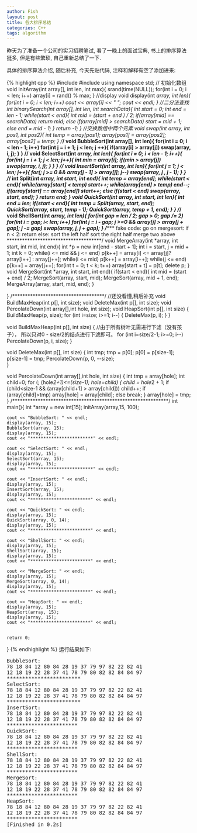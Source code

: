 ```yaml
---
author: Fish
layout: post
title: 各大排序总结
categories: C++
tags: algorithm
---
```

昨天为了准备一个公司的实习招聘笔试, 看了一晚上的面试宝典, 书上的排序算法挺多, 但是有些繁琐, 自己重新总结了一下.


具体的排序算法介绍, 随后补充, 今天先贴代码, 注释和解释有空了添加进来:
<!--more-->

{% highlight cpp %}
#include <iostream>
#include <cstdlib>
using namespace std;
// 初始化数组
void initArray(int array[], int len, int max){
    srand(time(NULL));
    for(int i = 0; i < len; i++)
        array[i] = rand() % max; 
}
//display
void display(int *array, int len){
    for(int i = 0; i < len; i++)
        cout << array[i] << " ";
    cout << endl;
}
//二分法查找
int binarySearch(int array[], int len, int searchData){
    int start = 0;
    int end = len - 1;
    while(start < end){
        int mid = (start + end ) / 2;
        if(array[mid] == searchData)
            return mid;
        else if(array[mid] > searchData)
            start = mid + 1;
        else
            end = mid - 1;
    }
    return -1;
}
//交换数组中两个元素
void swap(int *array, int pos1, int pos2){
    int temp = array[pos1];
    array[pos1] = array[pos2];
    array[pos2] = temp;
}
/************************************/
void BubbleSort(int array[], int len){
    for(int i = 0; i < len - 1; i++)
        for(int j = i + 1; j < len; j ++){
            if(array[i] > array[j])
                swap(array, i, j);
        }
}
/************************************/
void SelectSort(int *array, int len){
    for(int i = 0; i < len - 1; i++){
        for(int j = i + 1; j < len; j++){
            int min = array[i];
            if(min > array[j])
                swap(array, i, j);
        }
    }
}
/************************************/
void InsertSort(int *array, int len){
    for(int j  = 1; j  < len; j++){
        for(; j >= 0 && array[j - 1] > array[j]; j--)
            swap(array, j , j - 1);
    }
}
/************************************/
int Split(int *array, int start, int end){
    int temp = array[end];
    while(start < end){
        while(array[start] < temp)
            start++;
        while(array[end] > temp)
            end--;
        if(array[start] == array[end])
            start++;
        else if(start <  end)
            swap(array, start, end);
    }
    return end;
}
void QuickSort(int *array, int start,  int len){
    int end = len;
    if(start < end){
        int temp = Split(array, start, end);
        QuickSort(array, start, temp - 1);
        QuickSort(array, temp + 1, end);
    }
}
/************************************/
void ShellSort(int *array, int len){
    for(int gap = len / 2; gap > 0; gap /= 2)
        for(int i = gap; i< len; i++)
            for(int j = i - gap; j >=0 && array[j] > array[j + gap]; j -= gap)
                swap(array, j, j + gap);
}
/************************************
fake code:
go on mergesort:
    if n < 2:
        return
    else:
        sort the left half
        sort the right half
        merge two above
*************************************/
void MergeArray(int *array, int start, int mid, int end){
    int *p = new int[end - start + 1];
    int i = start, j = mid + 1;
    int k = 0;
    while(i <= mid && j <= end)
        p[k++] = array[i] <= array[j]? array[i++] : array[j++];
    while(i <= mid)
        p[k++] = array[i++]; 
    while(j <= end)
        p[k++] = array[j++];
    for(int t = 0; t < k; t++)
        array[start + t] = p[t];
    delete p;
}
void MergeSort(int *array, int start, int end){
    if(start < end){
        int mid = (start + end) / 2;
        MergeSort(array, start, mid);
        MergeSort(array, mid + 1, end);
        MergeArray(array, start, mid, end);
    }
    
}
/************************************/
//还没看懂,稍后补充
void BuildMaxHeap(int p[], int size);
void DeleteMax(int p[], int size);
void PercolateDown(int array[],int hole, int size);
void HeapSort(int p[], int size)
{
    BuildMaxHeap(p, size);
    for (int i=size; i>=1; i--)
    {
        DeleteMax(p, i);
    }
}


void BuildMaxHeap(int p[], int size)
{
    //由于所有树叶无需进行下滤（没有孩子）， 所以只对0 - size/2的结点进行下滤即可。
    for (int i=size/2-1; i>=0; i--)
        PercolateDown(p, i, size);
}

void DeleteMax(int p[], int size)
{
    int tmp;
    tmp = p[0];
    p[0] = p[size-1];
    p[size-1] = tmp;
    PercolateDown(p, 0, --size);   
}

void PercolateDown(int array[],int hole, int size)
{
    int tmp = array[hole];
    int child=0;
    for (; (hole*2+1)<=(size-1); hole=child)
    {
        child = hole*2 + 1;
        if (child<size-1 && (array[child+1] > array[child]))
            child++;
        if (array[child]>tmp)
            array[hole] = array[child];
        else
            break;
    }
    array[hole] = tmp;
}
/*************************************************************/
int main(){
    int *array = new int[15];
    initArray(array,15, 100);
    
    cout << "BubbleSort: " << endl;
    display(array, 15);
    BubbleSort(array, 15);
    display(array, 15);
    cout << "************************" << endl;

    cout << "SelectSort: " << endl;
    display(array, 15);
    SelectSort(array, 15);
    display(array, 15);
    cout << "************************" << endl;

    cout << "InsertSort: " << endl;
    display(array, 15);
    InsertSort(array, 15);
    display(array, 15);
    cout << "***********************" << endl;

    cout << "QuickSort: " << endl;
    display(array, 15);
    QuickSort(array, 0, 14);
    display(array, 15);
    cout << "***********************" << endl;

    cout << "ShellSort: " << endl;
    display(array, 15);
    ShellSort(array, 15);
    display(array, 15);
    cout << "***********************" << endl;

    cout << "MergeSort: " << endl;
    display(array, 15);
    MergeSort(array, 0, 14);
    display(array, 15);
    cout << "***********************" << endl;

    cout << "HeapSort: " << endl;
    display(array, 15);
    HeapSort(array, 15);
    display(array, 15);
    cout << "***********************" << endl;


    return 0;
}
{% endhighlight %}
运行结果如下:
<pre>
BubbleSort: 
78 18 84 12 80 84 28 19 37 79 97 82 22 82 41 
12 18 19 22 28 37 41 78 79 80 82 82 84 84 97 
************************
SelectSort: 
78 18 84 12 80 84 28 19 37 79 97 82 22 82 41 
12 18 19 22 28 37 41 78 79 80 82 82 84 84 97 
************************
InsertSort: 
78 18 84 12 80 84 28 19 37 79 97 82 22 82 41 
12 18 19 22 28 37 41 78 79 80 82 82 84 84 97 
***********************
QuickSort: 
78 18 84 12 80 84 28 19 37 79 97 82 22 82 41 
12 18 19 22 28 37 41 78 79 80 82 82 84 84 97 
***********************
ShellSort: 
78 18 84 12 80 84 28 19 37 79 97 82 22 82 41 
12 18 19 22 28 37 41 78 79 80 82 82 84 84 97 
***********************
MergeSort: 
78 18 84 12 80 84 28 19 37 79 97 82 22 82 41 
12 18 19 22 28 37 41 78 79 80 82 82 84 84 97 
***********************
HeapSort: 
78 18 84 12 80 84 28 19 37 79 97 82 22 82 41 
12 18 19 22 28 37 41 78 79 80 82 82 84 84 97 
***********************
[Finished in 0.2s]
</pre>
